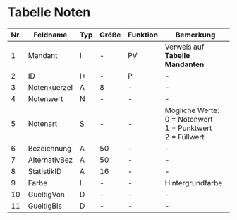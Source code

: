 # Tabelle Noten


Nr.|Feldname|Typ|Größe|Funktion|Bemerkung
--|--|--|--|--|--
1|Mandant|I|-|PV|Verweis auf **Tabelle Mandanten**
2|ID|I+|-|P|-
3|Notenkuerzel|A|8|-|-
4|Notenwert|N|-|-|-
5|Notenart|S|-|-|Mögliche Werte:<br/>0 = Notenwert<br/>1 = Punktwert<br/>2 = Füllwert
6|Bezeichnung|A|50|-|-
7|AlternativBez|A|50|-|-
8|StatistikID|A|16|-|-
9|Farbe|I|-|-|Hintergrundfarbe
10|GueltigVon|D|-|-|-
11|GueltigBis|D|-|-|-
